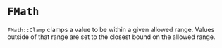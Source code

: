 # `FMath`

`FMath::Clamp` clamps a value to be within a given allowed range.
Values outside of that range are set to the closest bound on the allowed range.
